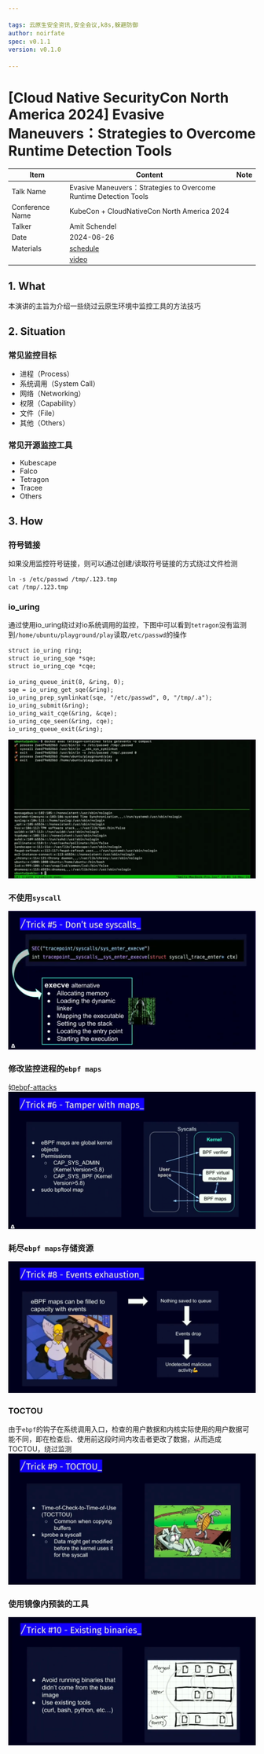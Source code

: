 ```yaml
---

tags: 云原生安全资讯,安全会议,k8s,躲避防御
author: noirfate
spec: v0.1.1
version: v0.1.0

---
```


# [Cloud Native SecurityCon North America 2024] Evasive Maneuvers：Strategies to Overcome Runtime Detection Tools

| Item            | Content        | Note     |
|-----------------|----------------|----------|
| Talk Name   | Evasive Maneuvers：Strategies to Overcome Runtime Detection Tools |
| Conference Name | KubeCon + CloudNativeCon North America 2024 |
| Talker          |  Amit Schendel  |
| Date            | 2024-06-26 |
| Materials       | [schedule](https://cloudnativesecurityconna24.sched.com/event/1dCUy/evasive-maneuvers-strategies-to-overcome-runtime-detection-tools-amit-schendel-armo)   |
|                 | [video](https://www.youtube.com/watch?v=o-ekL-QE2GY&list=PLj6h78yzYM2MSAFvjG22ZynvaUs1nnaQJ&index=1&pp=iAQB)      |

## 1. What
本演讲的主旨为介绍一些绕过云原生环境中监控工具的方法技巧

## 2. Situation
### 常见监控目标
- 进程（Process）
- 系统调用（System Call）
- 网络（Networking）
- 权限（Capability）
- 文件（File）
- 其他（Others）
### 常见开源监控工具
- Kubescape
- Falco
- Tetragon
- Tracee
- Others

## 3. How
### 符号链接
如果没用监控符号链接，则可以通过创建/读取符号链接的方式绕过文件检测
```
ln -s /etc/passwd /tmp/.123.tmp
cat /tmp/.123.tmp
```
### io_uring
通过使用io_uring绕过对io系统调用的监控，下图中可以看到`tetragon`没有监测到`/home/ubuntu/playground/play`读取`/etc/passwd`的操作
```
struct io_uring ring;
struct io_uring_sqe *sqe;
struct io_uring_cqe *cqe;

io_uring_queue_init(8, &ring, 0);
sqe = io_uring_get_sqe(&ring);
io_uring_prep_symlinkat(sqe, "/etc/passwd", 0, "/tmp/.a");
io_uring_submit(&ring);
io_uring_wait_cqe(&ring, &cqe);
io_uring_cqe_seen(&ring, cqe);
io_uring_queue_exit(&ring);
```
![](./image/2024-12-04/io_uring_pwd.png)
### 不使用`syscall`
![](./image/2024-12-04/do_not_use_syscall.png)
### 修改监控进程的`ebpf maps`
如[ebpf-attacks](https://github.com/Vali-Cyber/ebpf-attacks)
![](./image/2024-12-04/clear_ebpf_maps.png)
### 耗尽`ebpf maps`存储资源
![](./image/2024-12-04/ebpf_maps_exhaustion.png)
### TOCTOU
由于`ebpf`的钩子在系统调用入口，检查的用户数据和内核实际使用的用户数据可能不同，即在检查后、使用前这段时间内攻击者更改了数据，从而造成TOCTOU，绕过监测
![](./image/2024-12-04/toctou.png)
### 使用镜像内预装的工具
![](./image/2024-12-04/lotf.png)
